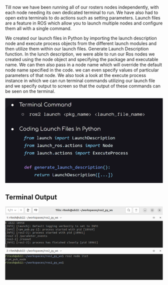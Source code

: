 Till now we have been running all of our rosters nodes independently, with each node needing its own dedicated terminal to run.
We have also had to open extra terminals to do actions such as setting parameters.
Launch files are a feature in ROS which allow you to launch multiple nodes and configure them all with a single command.

We created our launch files in Python by importing the launch description node and execute process objects from the different launch modules and then utilize them within our launch files. Generate Launch Description function. In the lunch description, we were able to run our Ros nodes we created using the node object and specifying the package and executable name. We can then also pass in a node name which will override the default node name specified in the code.
we can even specify values of particular parameters of that node. We also took a look at the execute process instance in which we can run terminal commands utilizing
our launch file and we specify output to screen so that the output of these commands can be seen on the terminal.
<p align="center"><img src="https://github.com/RIT-MESH/ROS2-Robotics-Developer-Course---Using-ROS2-In-Python/blob/main/images/launch2.png?raw=true"alt="Sublime's custom image"/>
 </p>

## Terminal Output
<p align="center"><img src="https://github.com/RIT-MESH/ROS2-Robotics-Developer-Course---Using-ROS2-In-Python/blob/main/images/launch1.png?raw=true"alt="Sublime's custom image"/>
 </p>
